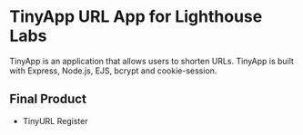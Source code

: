 # **TinyApp URL App for Lighthouse Labs**

TinyApp is an application that allows users to shorten URLs. TinyApp is built with Express, Node.js, EJS, bcrypt and cookie-session.

## Final Product

* TinyURL Register